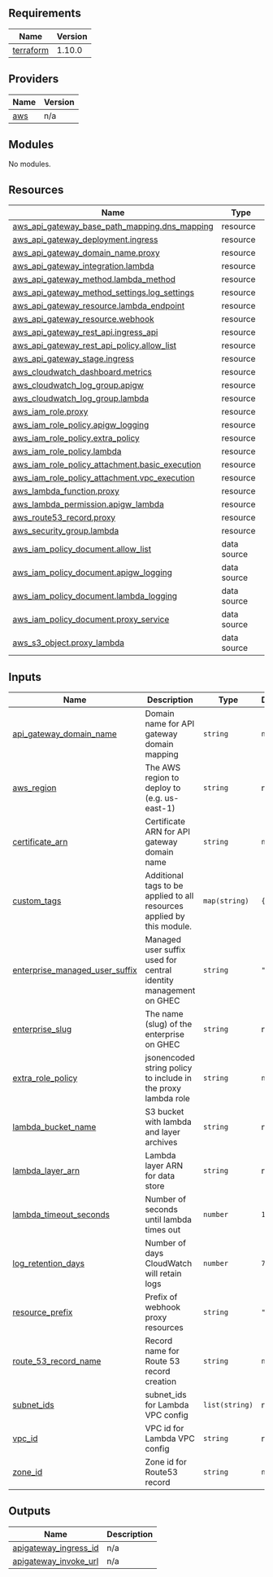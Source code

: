 <!-- BEGIN_TF_DOCS -->
## Requirements

| Name | Version |
|------|---------|
| <a name="requirement_terraform"></a> [terraform](#requirement\_terraform) | 1.10.0 |

## Providers

| Name | Version |
|------|---------|
| <a name="provider_aws"></a> [aws](#provider\_aws) | n/a |

## Modules

No modules.

## Resources

| Name | Type |
|------|------|
| [aws_api_gateway_base_path_mapping.dns_mapping](https://registry.terraform.io/providers/hashicorp/aws/latest/docs/resources/api_gateway_base_path_mapping) | resource |
| [aws_api_gateway_deployment.ingress](https://registry.terraform.io/providers/hashicorp/aws/latest/docs/resources/api_gateway_deployment) | resource |
| [aws_api_gateway_domain_name.proxy](https://registry.terraform.io/providers/hashicorp/aws/latest/docs/resources/api_gateway_domain_name) | resource |
| [aws_api_gateway_integration.lambda](https://registry.terraform.io/providers/hashicorp/aws/latest/docs/resources/api_gateway_integration) | resource |
| [aws_api_gateway_method.lambda_method](https://registry.terraform.io/providers/hashicorp/aws/latest/docs/resources/api_gateway_method) | resource |
| [aws_api_gateway_method_settings.log_settings](https://registry.terraform.io/providers/hashicorp/aws/latest/docs/resources/api_gateway_method_settings) | resource |
| [aws_api_gateway_resource.lambda_endpoint](https://registry.terraform.io/providers/hashicorp/aws/latest/docs/resources/api_gateway_resource) | resource |
| [aws_api_gateway_resource.webhook](https://registry.terraform.io/providers/hashicorp/aws/latest/docs/resources/api_gateway_resource) | resource |
| [aws_api_gateway_rest_api.ingress_api](https://registry.terraform.io/providers/hashicorp/aws/latest/docs/resources/api_gateway_rest_api) | resource |
| [aws_api_gateway_rest_api_policy.allow_list](https://registry.terraform.io/providers/hashicorp/aws/latest/docs/resources/api_gateway_rest_api_policy) | resource |
| [aws_api_gateway_stage.ingress](https://registry.terraform.io/providers/hashicorp/aws/latest/docs/resources/api_gateway_stage) | resource |
| [aws_cloudwatch_dashboard.metrics](https://registry.terraform.io/providers/hashicorp/aws/latest/docs/resources/cloudwatch_dashboard) | resource |
| [aws_cloudwatch_log_group.apigw](https://registry.terraform.io/providers/hashicorp/aws/latest/docs/resources/cloudwatch_log_group) | resource |
| [aws_cloudwatch_log_group.lambda](https://registry.terraform.io/providers/hashicorp/aws/latest/docs/resources/cloudwatch_log_group) | resource |
| [aws_iam_role.proxy](https://registry.terraform.io/providers/hashicorp/aws/latest/docs/resources/iam_role) | resource |
| [aws_iam_role_policy.apigw_logging](https://registry.terraform.io/providers/hashicorp/aws/latest/docs/resources/iam_role_policy) | resource |
| [aws_iam_role_policy.extra_policy](https://registry.terraform.io/providers/hashicorp/aws/latest/docs/resources/iam_role_policy) | resource |
| [aws_iam_role_policy.lambda](https://registry.terraform.io/providers/hashicorp/aws/latest/docs/resources/iam_role_policy) | resource |
| [aws_iam_role_policy_attachment.basic_execution](https://registry.terraform.io/providers/hashicorp/aws/latest/docs/resources/iam_role_policy_attachment) | resource |
| [aws_iam_role_policy_attachment.vpc_execution](https://registry.terraform.io/providers/hashicorp/aws/latest/docs/resources/iam_role_policy_attachment) | resource |
| [aws_lambda_function.proxy](https://registry.terraform.io/providers/hashicorp/aws/latest/docs/resources/lambda_function) | resource |
| [aws_lambda_permission.apigw_lambda](https://registry.terraform.io/providers/hashicorp/aws/latest/docs/resources/lambda_permission) | resource |
| [aws_route53_record.proxy](https://registry.terraform.io/providers/hashicorp/aws/latest/docs/resources/route53_record) | resource |
| [aws_security_group.lambda](https://registry.terraform.io/providers/hashicorp/aws/latest/docs/resources/security_group) | resource |
| [aws_iam_policy_document.allow_list](https://registry.terraform.io/providers/hashicorp/aws/latest/docs/data-sources/iam_policy_document) | data source |
| [aws_iam_policy_document.apigw_logging](https://registry.terraform.io/providers/hashicorp/aws/latest/docs/data-sources/iam_policy_document) | data source |
| [aws_iam_policy_document.lambda_logging](https://registry.terraform.io/providers/hashicorp/aws/latest/docs/data-sources/iam_policy_document) | data source |
| [aws_iam_policy_document.proxy_service](https://registry.terraform.io/providers/hashicorp/aws/latest/docs/data-sources/iam_policy_document) | data source |
| [aws_s3_object.proxy_lambda](https://registry.terraform.io/providers/hashicorp/aws/latest/docs/data-sources/s3_object) | data source |

## Inputs

| Name | Description | Type | Default | Required |
|------|-------------|------|---------|:--------:|
| <a name="input_api_gateway_domain_name"></a> [api\_gateway\_domain\_name](#input\_api\_gateway\_domain\_name) | Domain name for API gateway domain mapping | `string` | `null` | no |
| <a name="input_aws_region"></a> [aws\_region](#input\_aws\_region) | The AWS region to deploy to (e.g. us-east-1) | `string` | n/a | yes |
| <a name="input_certificate_arn"></a> [certificate\_arn](#input\_certificate\_arn) | Certificate ARN for API gateway domain name | `string` | `null` | no |
| <a name="input_custom_tags"></a> [custom\_tags](#input\_custom\_tags) | Additional tags to be applied to all resources applied by this module. | `map(string)` | `{}` | no |
| <a name="input_enterprise_managed_user_suffix"></a> [enterprise\_managed\_user\_suffix](#input\_enterprise\_managed\_user\_suffix) | Managed user suffix used for central identity management on GHEC | `string` | `""` | no |
| <a name="input_enterprise_slug"></a> [enterprise\_slug](#input\_enterprise\_slug) | The name (slug) of the enterprise on GHEC | `string` | n/a | yes |
| <a name="input_extra_role_policy"></a> [extra\_role\_policy](#input\_extra\_role\_policy) | jsonencoded string policy to include in the proxy lambda role | `string` | `null` | no |
| <a name="input_lambda_bucket_name"></a> [lambda\_bucket\_name](#input\_lambda\_bucket\_name) | S3 bucket with lambda and layer archives | `string` | n/a | yes |
| <a name="input_lambda_layer_arn"></a> [lambda\_layer\_arn](#input\_lambda\_layer\_arn) | Lambda layer ARN for data store | `string` | n/a | yes |
| <a name="input_lambda_timeout_seconds"></a> [lambda\_timeout\_seconds](#input\_lambda\_timeout\_seconds) | Number of seconds until lambda times out | `number` | `10` | no |
| <a name="input_log_retention_days"></a> [log\_retention\_days](#input\_log\_retention\_days) | Number of days CloudWatch will retain logs | `number` | `7` | no |
| <a name="input_resource_prefix"></a> [resource\_prefix](#input\_resource\_prefix) | Prefix of webhook proxy resources | `string` | `"gwp"` | no |
| <a name="input_route_53_record_name"></a> [route\_53\_record\_name](#input\_route\_53\_record\_name) | Record name for Route 53 record creation | `string` | `null` | no |
| <a name="input_subnet_ids"></a> [subnet\_ids](#input\_subnet\_ids) | subnet\_ids for Lambda VPC config | `list(string)` | n/a | yes |
| <a name="input_vpc_id"></a> [vpc\_id](#input\_vpc\_id) | VPC id for Lambda VPC config | `string` | n/a | yes |
| <a name="input_zone_id"></a> [zone\_id](#input\_zone\_id) | Zone id for Route53 record | `string` | `null` | no |

## Outputs

| Name | Description |
|------|-------------|
| <a name="output_apigateway_ingress_id"></a> [apigateway\_ingress\_id](#output\_apigateway\_ingress\_id) | n/a |
| <a name="output_apigateway_invoke_url"></a> [apigateway\_invoke\_url](#output\_apigateway\_invoke\_url) | n/a |
<!-- END_TF_DOCS -->
